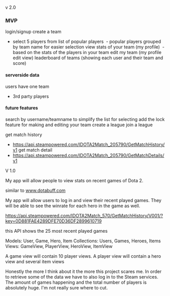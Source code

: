 v 2.0

### MVP
login/signup
create a team
  - select 5 players from list of popular players
  - popular players grouped by team name for easier selection
view stats of your team (my profile)
  - based on the stats of the players in your team
edit my team (my profile edit view)
leaderboard of teams (showing each user and their team and score)

#### serverside data
users have one team
- 3rd party players

#### future features
search by username/teamname to simplify the list for selecting
add the lock feature for making and editing your team
create a league
join a league

get match history
- https://api.steampowered.com/IDOTA2Match_205790/GetMatchHistory/v1
get match detail
- https://api.steampowered.com/IDOTA2Match_205790/GetMatchDetails/v1






V 1.0

My app will allow people to view stats on recent games of Dota 2.

similar to www.dotabuff.com

My app will allow users to log in and view their recent played games. They will be able to see the winrate for each hero in the game as well.


https://api.steampowered.com/IDOTA2Match_570/GetMatchHistory/V001/?key=0D881FAE4289DFE70D36DF2899610719

this API shows the 25 most recent played games


Models: User, Game, Hero, Item
Collections: Users, Games, Heroes, Items
Views: GameView, PlayerView, HeroView, ItemView

A game view will contain 10 player views.
A player view will contain a hero view and several item views

Honestly the more I think about it the more this project scares me. In order to retrieve some of the data we have to also log in to the Steam services. The amount of games happening and the total number of players is absolutely huge. I'm not really sure where to cut.
